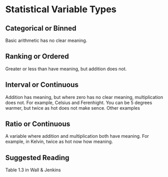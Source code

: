 # Statistical Variable Types

## Categorical or Binned

Basic arithmetic has no clear meaning.

## Ranking or Ordered

Greater or less than have meaning, but addition does not.

## Interval or Continuous

Addition has meaning, but where zero has no clear meaning, multiplication does not. For example, Celsius and Ferenhight. You can be 5 degrees warmer, but twice as hot does not make sence. Other examples 


## Ratio or Continuous

A variable where addition and multiplication both have meaning.
For example, in Kelvin, twice as hot now how meaning.


## Suggested Reading

Table 1.3 in Wall & Jenkins
